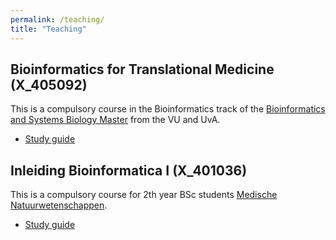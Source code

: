 ```yaml
---
permalink: /teaching/
title: "Teaching"
---
```


## Bioinformatics for Translational Medicine (X_405092)

This is a compulsory course in the Bioinformatics track of the [Bioinformatics and Systems Biology Master](https://vuweb.vu.nl/en/education/master/bioinformatics-and-systems-biology) from the VU and UvA.

  * [Study guide](https://studiegids.vu.nl/nl/2020-2021/courses/X_405092)

## Inleiding Bioinformatica I (X_401036)

This is a compulsory course for 2th year BSc students [Medische Natuurwetenschappen](https://vuweb.vu.nl/nl/onderwijs/bachelor/medische-natuurwetenschappen).

  * [Study guide](https://studiegids.vu.nl/nl/2020-2021/courses/X_401036)

